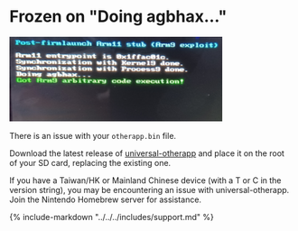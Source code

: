 # Frozen on "Doing agbhax..."

![Image](/images/otherapp/agbhax.png)

There is an issue with your `otherapp.bin` file. 

Download the latest release of [universal-otherapp](https://github.com/TuxSH/universal-otherapp/releases/latest) and place it on the root of your SD card, replacing the existing one.

If you have a Taiwan/HK or Mainland Chinese device (with a T or C in the version string), you may be encountering an issue with universal-otherapp. Join the Nintendo Homebrew server for assistance.

{% include-markdown "../../../includes/support.md" %}